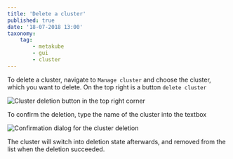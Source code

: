 ```yaml
---
title: 'Delete a cluster'
published: true
date: '18-07-2018 13:00'
taxonomy:
    tag:
        - metakube
        - gui
        - cluster
---
```


To delete a cluster, navigate to `Manage cluster` and choose the cluster, which you want to delete. On the top right is a button `delete cluster`

![Cluster deletion button in the top right corner](image_delete-cluster_01.png)

To confirm the deletion, type the name of the cluster into the textbox

![Confirmation dialog for the cluster deletion](image_confirm_deletion_01.png)

The cluster will switch into deletion state afterwards, and removed from the list when the deletion succeeded.
